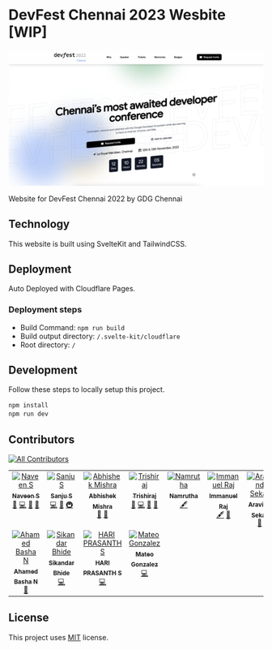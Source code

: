 # DevFest Chennai 2023 Wesbite [WIP]

![A screenshot of the DevFest Chennai 2022 website](static/web.png "DevFest Chennai 2022 website")

Website for DevFest Chennai 2022 by GDG Chennai

## Technology

This website is built using SvelteKit and TailwindCSS.

## Deployment

Auto Deployed with Cloudflare Pages.

### Deployment steps

* Build Command: `npm run build`
* Build output directory: `/.svelte-kit/cloudflare`
* Root directory: `/`

## Development

Follow these steps to locally setup this project.

```bash
npm install
npm run dev
```

## Contributors

<!-- ALL-CONTRIBUTORS-BADGE:START - Do not remove or modify this section -->
[![All Contributors](https://img.shields.io/badge/all_contributors-11-orange.svg?style=flat-square)](#contributors-)
<!-- ALL-CONTRIBUTORS-BADGE:END -->


<!-- ALL-CONTRIBUTORS-LIST:START - Do not remove or modify this section -->
<!-- prettier-ignore-start -->
<!-- markdownlint-disable -->
<table>
  <tbody>
    <tr>
      <td align="center" valign="top" width="14.28%"><a href="https://navs.page"><img src="https://avatars.githubusercontent.com/u/22239584?v=4?s=100" width="100px;" alt="Naveen S"/><br /><sub><b>Naveen S</b></sub></a><br /><a href="#maintenance-navhits" title="Maintenance">🚧</a> <a href="https://github.com/gdgchennai/devfest2022-web/commits?author=navhits" title="Code">💻</a> <a href="https://github.com/gdgchennai/devfest2022-web/commits?author=navhits" title="Documentation">📖</a> <a href="https://github.com/gdgchennai/devfest2022-web/pulls?q=is%3Apr+reviewed-by%3Anavhits" title="Reviewed Pull Requests">👀</a></td>
      <td align="center" valign="top" width="14.28%"><a href="https://www.thisux.in"><img src="https://avatars.githubusercontent.com/u/23400022?v=4?s=100" width="100px;" alt="Sanju S"/><br /><sub><b>Sanju S</b></sub></a><br /><a href="https://github.com/gdgchennai/devfest2022-web/commits?author=Spikeysanju" title="Code">💻</a> <a href="#design-Spikeysanju" title="Design">🎨</a> <a href="#infra-Spikeysanju" title="Infrastructure (Hosting, Build-Tools, etc)">🚇</a></td>
      <td align="center" valign="top" width="14.28%"><a href="http://abhishekmishra.dev"><img src="https://avatars.githubusercontent.com/u/38150419?v=4?s=100" width="100px;" alt="Abhishek Mishra"/><br /><sub><b>Abhishek Mishra</b></sub></a><br /><a href="https://github.com/gdgchennai/devfest2022-web/pulls?q=is%3Apr+reviewed-by%3Aabhishekmishragithub" title="Reviewed Pull Requests">👀</a> <a href="#ideas-abhishekmishragithub" title="Ideas, Planning, & Feedback">🤔</a></td>
      <td align="center" valign="top" width="14.28%"><a href="https://trishiraj.me/"><img src="https://avatars.githubusercontent.com/u/10130963?v=4?s=100" width="100px;" alt="Trishiraj"/><br /><sub><b>Trishiraj</b></sub></a><br /><a href="#projectManagement-StarkDroid" title="Project Management">📆</a> <a href="https://github.com/gdgchennai/devfest2022-web/commits?author=StarkDroid" title="Code">💻</a> <a href="https://github.com/gdgchennai/devfest2022-web/pulls?q=is%3Apr+reviewed-by%3AStarkDroid" title="Reviewed Pull Requests">👀</a> <a href="#maintenance-StarkDroid" title="Maintenance">🚧</a></td>
      <td align="center" valign="top" width="14.28%"><a href="https://github.com/namruthahari"><img src="https://avatars.githubusercontent.com/u/67582793?v=4?s=100" width="100px;" alt="Namrutha"/><br /><sub><b>Namrutha</b></sub></a><br /><a href="#content-namruthahari" title="Content">🖋</a></td>
      <td align="center" valign="top" width="14.28%"><a href="https://iamimmanuelraj.github.io/"><img src="https://avatars.githubusercontent.com/u/26855364?v=4?s=100" width="100px;" alt="Immanuel Raj"/><br /><sub><b>Immanuel Raj</b></sub></a><br /><a href="#content-iamimmanuelraj" title="Content">🖋</a> <a href="https://github.com/gdgchennai/devfest2022-web/pulls?q=is%3Apr+reviewed-by%3Aiamimmanuelraj" title="Reviewed Pull Requests">👀</a></td>
      <td align="center" valign="top" width="14.28%"><a href="https://github.com/iamaravindsekar"><img src="https://avatars.githubusercontent.com/u/20441340?v=4?s=100" width="100px;" alt="Aravind Sekar"/><br /><sub><b>Aravind Sekar</b></sub></a><br /><a href="#design-iamaravindsekar" title="Design">🎨</a></td>
    </tr>
    <tr>
      <td align="center" valign="top" width="14.28%"><a href="https://ahamedbasha-n.github.io/portfolio/"><img src="https://avatars.githubusercontent.com/u/69695103?v=4?s=100" width="100px;" alt="Ahamed Basha N "/><br /><sub><b>Ahamed Basha N </b></sub></a><br /><a href="#maintenance-ahamedbasha-n" title="Maintenance">🚧</a></td>
      <td align="center" valign="top" width="14.28%"><a href="https://github.com/SikandarJODD"><img src="https://avatars.githubusercontent.com/u/93428946?v=4?s=100" width="100px;" alt="Sikandar Bhide"/><br /><sub><b>Sikandar Bhide</b></sub></a><br /><a href="https://github.com/gdgchennai/devfest2022-web/commits?author=SikandarJODD" title="Code">💻</a></td>
      <td align="center" valign="top" width="14.28%"><a href="https://github.com/nammahari"><img src="https://avatars.githubusercontent.com/u/71805019?v=4?s=100" width="100px;" alt="HARI PRASANTH S"/><br /><sub><b>HARI PRASANTH S</b></sub></a><br /><a href="https://github.com/gdgchennai/devfest2022-web/commits?author=nammahari" title="Code">💻</a></td>
      <td align="center" valign="top" width="14.28%"><a href="http://moaqz.tech"><img src="https://avatars.githubusercontent.com/u/88462463?v=4?s=100" width="100px;" alt="Mateo Gonzalez"/><br /><sub><b>Mateo Gonzalez</b></sub></a><br /><a href="https://github.com/gdgchennai/devfest2022-web/commits?author=moaqz" title="Code">💻</a></td>
    </tr>
  </tbody>
</table>

<!-- markdownlint-restore -->
<!-- prettier-ignore-end -->

<!-- ALL-CONTRIBUTORS-LIST:END -->
<!-- prettier-ignore-start -->
<!-- markdownlint-disable -->

<!-- markdownlint-restore -->
<!-- prettier-ignore-end -->

<!-- ALL-CONTRIBUTORS-LIST:END -->

## License

This project uses [MIT](LICENSE.txt) license.
